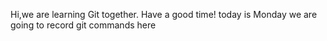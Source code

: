 Hi,we are learning Git together.
Have a good time!
today is Monday
we are going to record git commands here
